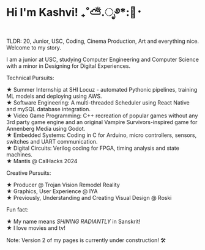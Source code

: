 # Hi I'm Kashvi! ₊˚⛅.ೃ࿔*:🌻･

TLDR: 20, Junior, USC, Coding, Cinema Production, Art and everything nice. Welcome to my story. 

I am a junior at USC, studying Computer Engineering and Computer Science with a minor in Designing for Digital Experiences.

Technical Pursuits:

★ Summer Internship at SHI Locuz - automated Pythonic pipelines, training ML models and deploying using AWS.<br>
★ Software Engineering: A multi-threaded Scheduler using React Native and mySQL database integration. <br>
★ Video Game Programming: C++ recreation of popular games without any 3rd party game engine and an original Vampire     Survivors-inspired game for Annenberg Media using Godot.<br>
★ Embedded Systems: Coding in C for Arduino, micro controllers, sensors, switches and UART communication. <br>
★ Digital Circuits: Verilog coding for FPGA, timing analysis and state machines.<br>
★ Mantis @ CalHacks 2024<br>


Creative Pursuits:

★ Producer @ Trojan Vision Remodel Reality<br>
★ Graphics, User Experience @ IYA<br>
★ Previously, Understanding and Creating Visual Design @ Roski<br>

Fun fact:

★ My name means _SHINING RADIANTLY_ in Sanskrit!<br>
★ I love movies and tv!<br>


Note: Version 2 of my pages is currently under construction! 🛠️ 
